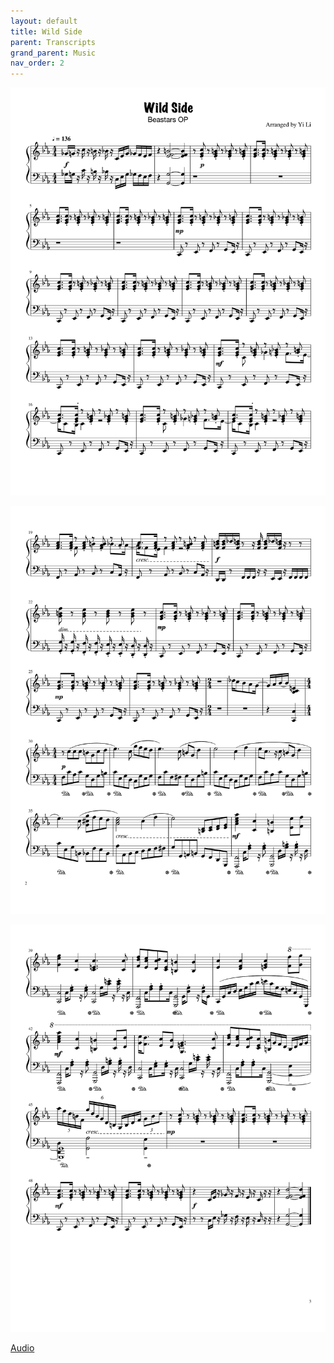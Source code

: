 ```yaml
---
layout: default
title: Wild Side
parent: Transcripts
grand_parent: Music
nav_order: 2
---
```


![Music Sheet](/Images/Wild_Side_1.png)

![Music Sheet](/Images/Wild_Side_2.png)

![Music Sheet](/Images/Wild_Side_3.png)

[Audio](/Audios/WildSideAudio.mp3)